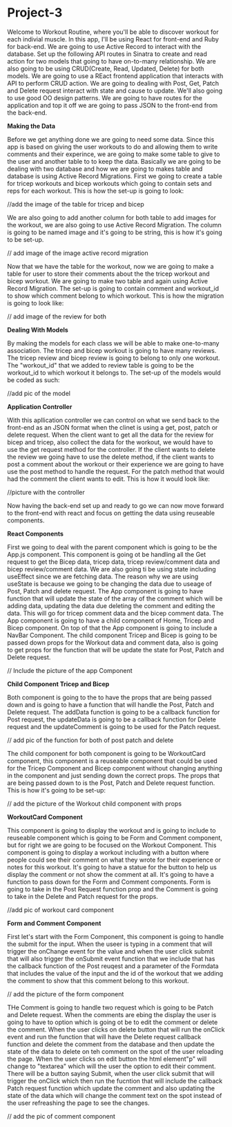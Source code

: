 # Project-3

Welcome to Workout Routine, where you'll be able to discover workout for each indivial muscle. 
In this app, I'll be using React for front-end and Ruby for back-end. We are going to use Active Record to interact with the database. Set up the following API routes in Sinatra to create and read action for two models that going to have on-to-many relationship. We are also going to be using CRUD(Create, Read, Updated, Delete) for both models. We are going to use a REact frontend application that interacts with API to perform CRUD action. We are going to dealing with Post, Get, Patch and Delete request interact with state and cause to update. We'll also going to use good OO design patterns. We are going to have routes for the application and top it off we are going to pass JSON to the front-end from the back-end.

**Making the Data**

Before we get anything done we are going to need some data. Since this app is based on giving the user workouts to do and allowing them to write comments and their experince, we are going to make some table to give to the user and another table to to keep the data. Basically we are going to be dealing with two database and how we are going to makes table and database is using Active Record Migrations. First we going to create a table for tricep workouts and bicep workouts which going to contain sets and reps for each workout. This is how the set-up is going to look:

//add the image of the table for tricep and bicep 

We are also going to add another column for both table to add images for the workout, we are also going to use Active Record Migration. The column is going to be named image and it's going to be string, this is how it's going to be set-up.

// add image of the image active record migration 

Now that we have the table for the workout, now we are going to make a table for user to store their comments about the the tricep workout and bicep workout. We are going to make two table and again using Active Record Migration. The set-up is going to contain comment and workout_id to show which comment belong to which workout. This is how the migration is going to look like: 

// add image of the review for both 

**Dealing With Models**

By making the models for each class we will be able to make one-to-many association. The tricep and bicep workout is going to have many reviews. The tricep review and bicep review is going to belong to only one workout. The "workout_id" that we added to review table is going to be the workout_id to which workout it belongs to. The set-up of the models would be coded as such:

//add pic of the model

**Application Controller**

With this apllication controller we can control on what we send back to the front-end as an JSON format when the clinet is using a get, post, patch or delete request. When the client want to get all the data for the review for bicep and tricep, also collect the data for the workout, we would have to use the get request method for the controller. If the client wants to delete the review we going have to use the delete method, if the client wants to post a comment about the workout or their experience we are going to have use the post method to handle the request. For the patch method that would had the comment the client wants to edit. This is how it would look like:

//picture with the controller

Now having the back-end set up and ready to go we can now move forward to the front-end with react and focus on getting the data using reuseable components. 

**React Components**

First we going to deal with the parent component which is going to be the App.js component. This component is going ot be handling all the Get request to get the Bicep data, tricep data, tricep review/comment data and bicep review/comment data. We are also going ti be using state including useEffect since we are fetching data. The reason why we are using useState is because we going to be changing the data due to useage of Post, Patch and delete request. The App component is going to have function that will update the state of the array of the comment which will be adding data, updating the data due deleting the comment and editing the data. This will go for tricep comment data and the bicep comment data. The App component is going to have a child component of Home, Tricep and Bicep component. On top of that the App component is going to include a NavBar Component. The child component Tricep and Bicep is going to be passed down props for the Workout data and comment data, also is going to get props for the function that will be update the state for Post, Patch and Delete request. 

// Include the picture of the app Component 


**Child Component Tricep and Bicep**

Both component is going to the to have the props that are being passed down and is going to have a function that will handle the Post, Patch and Delete request. The addData function is going to be a callback function for Post request, the updateData is going to be a callback function for Delete request and the updateComment is going to be used for the Patch request.

// add pic of the function for both of post patch and delete 

The child component for both component is going to be WorkoutCard component, this component is a reuseable component that could be used for the Tricep Component and Bicep component without changing anything in the component and just sending down the correct props. The props that are being passed down to is the Post, Patch and Delete request function. This is how it's going to be set-up:

// add the picture of the Workout child component with props 

**WorkoutCard Component**

This component is going to display the workout and is going to include to reuseable component which is going to be Form and Comment component, but for right we are going to be focused on the Workout Component. This component is going to display a workout including with a button where people could see their comment on what they wrote for their experience or notes for this workout. It's going to have a statue for the button to help us display the comment or not show the comment at all. It's going to have a function to pass down for the Form and Comment components. Form is going to take in the Post Request function prop and the Comment is going to take in the Delete and Patch request for the props. 

//add pic of workout card component

**Form and Comment Component**

First let's start with the Form Component, this component is going to handle the submit for the input. When the useer is typing in a comment that will trigger the onChange event for the value and when the user click submit that will also trigger the onSubmit event function that we include that has the callback function of the Post reuqest and a parameter of the Formdata that includes the value of the input and the id of the workout that we adding the comment to show that  this comment belong to this workout. 

// add the picture of the form component 

THe Comment is going to handle two request which is going to be Patch and Delete request. When the comments are ebing the display the user is going to have to option which is going ot be to edit the comment or delete the comment. When the user clicks on delete button that will run the onClick event and run the function that will have the Delete request callback function and delete the comment from the database and then update the state of the data to delete on teh comment on the spot of the user reloading the page. When the user clicks on edit button the html element"p" will change to "textarea" which will the user the option to edit their comment. There will be a button saying Submit, when the user click submit that will trigger the onClick which then run the fucntion that will include the callback Patch request function which update the comment and also updating the state of the data which will change the comment text on the spot instead of the user refreashing the page to see the changes.

// add the pic of comment component